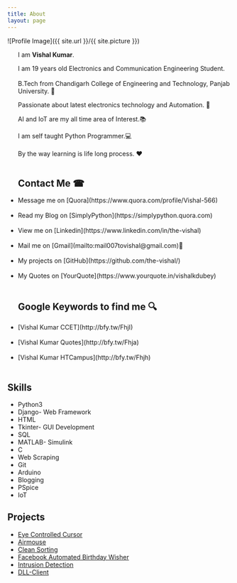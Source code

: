 ```yaml
---
title: About
layout: page
---
```

![Profile Image]({{ site.url }}/{{ site.picture }})

<ul>
	I am <b>Vishal Kumar</b>.<br/>

I am 19 years old Electronics and Communication Engineering Student.<br/>  
B.Tech from Chandigarh College of Engineering and Technology, Panjab University. 🏫<br/>

Passionate about latest electronics technology and Automation. 🔌<br/>   

AI and IoT are my all time area of Interest.📚<br/>   

I am self taught Python Programmer.💻<br/>  
By the way learning is life long process. ❤<br/><br/>  


<h2>Contact Me ☎</h2>

   <li>Message me on [Quora](https://www.quora.com/profile/Vishal-566)</li>  
   <li>Read my Blog on [SimplyPython](https://simplypython.quora.com)</li>   
   <li>View me on [Linkedin](https://www.linkedin.com/in/the-vishal)</li>   
   <li>Mail me on [Gmail](mailto:mail007tovishal@gmail.com)📧</li>  
   <li>My projects on [GitHub](https://github.com/the-vishal/)</li>    
   <li>My Quotes on [YourQuote](https://www.yourquote.in/vishalkdubey)</li><br/>  
 

<h2>Google Keywords to find me 🔍</h2>

   <li>[Vishal Kumar CCET](http://bfy.tw/FhjI)</li>   
   <li>[Vishal Kumar Quotes](http://bfy.tw/Fhja)</li>  
   <li>[Vishal Kumar HTCampus](http://bfy.tw/Fhjh)</li>  
    

</ul>

<h2>Skills</h2>

<ul class="skill-list">
	<li>Python3</li>
	<li>Django- Web Framework</li>
	<li>HTML</li>
	<li>Tkinter- GUI Development</li>
	<li>SQL</li>
	<li>MATLAB- Simulink</li>
	<li>C</li>
	<li>Web Scraping</li>
	<li>Git</li>
	<li>Arduino</li>
	<li>Blogging</li>
	<li>PSpice</li>
	<li>IoT</li>
	
</ul>

<h2>Projects</h2>

<ul>
	<li><a href="https://github.com/the-vishal/EyeControlledCursor">Eye Controlled Cursor</a></li>
	<li><a href="https://github.com/the-vishal/Air-Mouse">Airmouse</a></li>
	<li><a href="https://github.com/the-vishal/Clean-Sorting">Clean Sorting</a></li>
	<li><a href="https://github.com/the-vishal/Fb_Automated_Birthday_Wisher">Facebook Automated Birthday Wisher</a></li>
	<li><a href="https://github.com/the-vishal/Intrusion_Detection">Intrusion Detection</a></li>
	<li><a href="https://github.com/the-vishal/DLL-Client">DLL-Client</a></li>
</ul>
